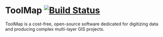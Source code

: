 # ToolMap [![Build Status](https://travis-ci.org/terranum-ch/ToolMap.svg?branch=master)](https://travis-ci.org/terranum-ch/ToolMap)

ToolMap is a cost-free, open-source software dedicated for digitizing data and producing complex multi-layer GIS projects.
